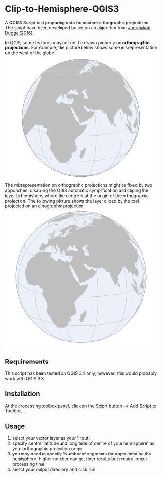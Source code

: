 # Clip-to-Hemisphere-QGIS3
A QGIS3 Script tool preparing data for custom orthographic projections. </br>
The script have been developed based on an algorithm from <a href = 'https://github.com/jdugge/ClipToHemisphere'>Juernjakob Dugge (2016)</a>.

In QGIS, some features may not not be drawn properly on <strong>orthographic projections</strong>. For example, the picture below shows some misrepresentation on the west of the globe. </br>
![misrepresentation](misrepresentation.PNG)</br>
The misrepresentation on orthographic projections might be fixed by two appoaches: disabling the QGIS automatic symplification and cliping the layer to hemishere, where the centre is at the origin of the orthographic projection. The following picture shows the layer cliped by the tool projected on an othographic projection. </br>
![cliped layer](theToolResult.PNG)

## Requirements
This script has been tested on QGIS 3.4 only, however; this would probably work with QGIS 3.X

## Installation
At the processing toolbox panel, click on the Sciprt button --> Add Script to Toolbox....

## Usage
1. select your vector layer as your 'Input'.
2. specify centre 'latitude and longitude of centre of your hemisphere' as your orthographic projection origin
3. you may need to specify 'Number of segments for approximating the hemisphere. Higher number can get finer results but require longer processing time.
4. select your output directory and click run
